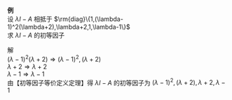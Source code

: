 **例**    
设 $\lambda I-A$ 相抵于 $\rm{diag}\{1,(\lambda-1)^2(\lambda+2),\lambda+2,1,\lambda-1\}$     
求 $\lambda I-A$ 的初等因子    
    
解    
 $(\lambda-1)^2(\lambda+2)\Rightarrow(\lambda-1)^2,(\lambda+2)$     
 $\lambda+2\Rightarrow\lambda+2$     
 $\lambda-1\Rightarrow\lambda-1$     
由【初等因子等价定义定理】得 $\lambda I-A$ 的初等因子为 $(\lambda-1)^2,(\lambda+2),\lambda+2,\lambda-1$     
